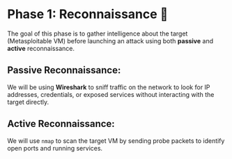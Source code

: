 # Phase 1: Reconnaissance 🔎

The goal of this phase is to gather intelligence about the target (Metasploitable VM) before launching an attack using both **passive** and **active** reconnaissance. 

## Passive Reconnaissance:

We will be using **Wireshark** to sniff traffic on the network to look for IP addresses, credentials, or exposed services without interacting with the target directly. 

## Active Reconnaissance: 

We will use `nmap` to scan the target VM by sending probe packets to identify open ports and running services.

